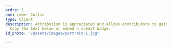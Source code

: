 ```yaml
---
ordre: 1
nom: rober Collin
type: Client
description: Attribution is appreciated and allows contributors to gain exposure.
  Copy the text below or embed a credit badge.
id_photo: "/assets/images/portrait-1.jpg"

---
```


